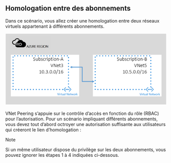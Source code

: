 ## Homologation entre des abonnements
Dans ce scénario, vous allez créer une homologation entre deux réseaux virtuels appartenant à différents abonnements.

![scénario impliquant différents abonnements](./media/virtual-networks-create-vnetpeering-scenario-crosssub-include/figure01.PNG)

VNet Peering s’appuie sur le contrôle d’accès en fonction du rôle (RBAC) pour l’autorisation. Pour un scénario impliquant différents abonnements, vous devez tout d’abord octroyer une autorisation suffisante aux utilisateurs qui créeront le lien d’homologation :

> [!NOTE]
> Si un même utilisateur dispose du privilège sur les deux abonnements, vous pouvez ignorer les étapes 1 à 4 indiquées ci-dessous.
> 
> 

<!---HONumber=AcomDC_0921_2016-->